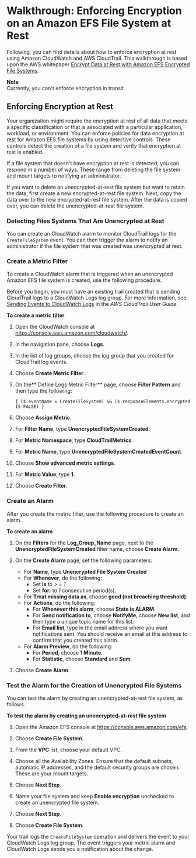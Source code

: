 # Walkthrough: Enforcing Encryption on an Amazon EFS File System at Rest<a name="efs-enforce-encryption"></a>

Following, you can find details about how to enforce encryption at rest using Amazon CloudWatch and AWS CloudTrail\. This walkthrough is based upon the AWS whitepaper [Encrypt Data at Rest with Amazon EFS Encrypted File Systems](https://d1.awsstatic.com/whitepapers/Security/amazon-efs-encrypted-filesystems.pdf)\. 

**Note**  
Currently, you can't enforce encryption in transit\.

## Enforcing Encryption at Rest<a name="efs-enforce-overview"></a>

Your organization might require the encryption at rest of all data that meets a specific classification or that is associated with a particular application, workload, or environment\. You can enforce policies for data encryption at rest for Amazon EFS file systems by using detective controls\. These controls detect the creation of a file system and verify that encryption at rest is enabled\. 

If a file system that doesn't have encryption at rest is detected, you can respond in a number of ways\. These range from deleting the file system and mount targets to notifying an administrator\.

If you want to delete an unencrypted\-at\-rest file system but want to retain the data, first create a new encrypted\-at\-rest file system\. Next, copy the data over to the new encrypted\-at\-rest file system\. After the data is copied over, you can delete the unencrypted\-at\-rest file system\. 

### Detecting Files Systems That Are Unencrypted at Rest<a name="efs-detecting-unencrypted"></a>

You can create an CloudWatch alarm to monitor CloudTrail logs for the `CreateFileSystem` event\. You can then trigger the alarm to notify an administrator if the file system that was created was unencrypted at rest\.

### Create a Metric Filter<a name="efs-create-unencrypted-filter"></a>

To create a CloudWatch alarm that is triggered when an unencrypted Amazon EFS file system is created, use the following procedure\. 

Before you begin, you must have an existing trail created that is sending CloudTrail logs to a CloudWatch Logs log group\. For more information, see [Sending Events to CloudWatch Logs](https://docs.aws.amazon.com/awscloudtrail/latest/userguide/send-cloudtrail-events-to-cloudwatch-logs.html) in the *AWS CloudTrail User Guide*\.

**To create a metric filter**

1. Open the CloudWatch console at [https://console\.aws\.amazon\.com/cloudwatch/](https://console.aws.amazon.com/cloudwatch/)\.

1. In the navigation pane, choose **Logs**\.

1. In the list of log groups, choose the log group that you created for CloudTrail log events\.

1. Choose **Create Metric Filter**\.

1. On the** Define Logs Metric Filter** page, choose **Filter Pattern** and then type the following:

   ```
   { ($.eventName = CreateFileSystem) && ($.responseElements.encrypted IS FALSE) } 
   ```

1. Choose **Assign Metric**\.

1. For **Filter Name**, type **UnencryptedFileSystemCreated**\.

1. For **Metric Namespace**, type **CloudTrailMetrics**\.

1. For **Metric Name**, type **UnencryptedFileSystemCreatedEventCount**\.

1. Choose **Show advanced metric settings**\.

1. For **Metric Value**, type **1**\.

1. Choose **Create Filter**\.

### Create an Alarm<a name="efs-create-unencrypted-alarm"></a>

After you create the metric filter, use the following procedure to create an alarm\.

**To create an alarm**

1. On the **Filters** for the **Log\_Group\_Name** page, next to the **UnencryptedFileSystemCreated** filter name, choose **Create Alarm**\.

1. On the **Create Alarm** page, set the following parameters:
   + For **Name**, type **Unencrypted File System Created**
   + For **Whenever**, do the following:
     + Set **is** to *> = 1*
     + Set **for:** to *1* consecutive period\(s\)\.
   + For **Treat missing data as**, choose **good \(not breaching threshold\)**\.
   + For **Actions**, do the following:
     + For **Whenever this alarm**, choose **State is ALARM**\. 
     + For **Send notification to**, choose **NotifyMe**, choose **New list**, and then type a unique topic name for this list\.
     + For **Email list**, type in the email address where you want notifications sent\. You should receive an email at this address to confirm that you created this alarm\.
   + For **Alarm Preview**, do the following:
     + For **Period**, choose **1 Minute**\.
     + For **Statistic**, choose **Standard** and **Sum**\.

1. Choose **Create Alarm**\.

### Test the Alarm for the Creation of Unencrypted File Systems<a name="efs-test-unencrypted-alarm"></a>

You can test the alarm by creating an unencrypted\-at\-rest file system, as follows\.

**To test the alarm by creating an unencrypted\-at\-rest file system**

1. Open the Amazon EFS console at [https://console\.aws\.amazon\.com/efs](https://console.aws.amazon.com/efs)\.

1. Choose **Create File System**\.

1. From the **VPC** list, choose your default VPC\.

1. Choose all the Availability Zones\. Ensure that the default subnets, automatic IP addresses, and the default security groups are chosen\. These are your mount targets\.

1. Choose **Next Step**\.

1. Name your file system and keep **Enable encryption** unchecked to create an unencrypted file system\.

1. Choose **Next Step**\.

1. Choose **Create File System**\.

Your trail logs the `CreateFileSystem` operation and delivers the event to your CloudWatch Logs log group\. The event triggers your metric alarm and CloudWatch Logs sends you a notification about the change\.